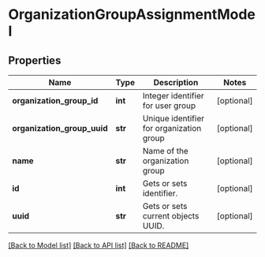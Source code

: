 # OrganizationGroupAssignmentModel

## Properties
Name | Type | Description | Notes
------------ | ------------- | ------------- | -------------
**organization_group_id** | **int** | Integer identifier for user group | [optional] 
**organization_group_uuid** | **str** | Unique identifier for organization group | [optional] 
**name** | **str** | Name of the organization group | [optional] 
**id** | **int** | Gets or sets identifier. | [optional] 
**uuid** | **str** | Gets or sets current objects UUID. | [optional] 

[[Back to Model list]](../README.md#documentation-for-models) [[Back to API list]](../README.md#documentation-for-api-endpoints) [[Back to README]](../README.md)


